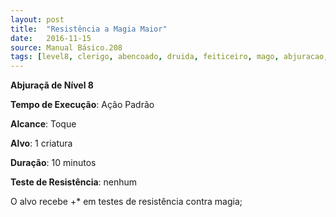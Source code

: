 ```yaml
---
layout: post
title:  "Resistência a Magia Maior"
date:   2016-11-15
source: Manual Básico.208
tags: [level8, clerigo, abencoado, druida, feiticeiro, mago, abjuracao, padrao, toque, criatura, minuto, nenhum]
---
```


**Abjuraçã de Nível 8**

**Tempo de Execução**: Ação Padrão

**Alcance**: Toque

**Alvo**: 1 criatura

**Duração**: 10 minutos

**Teste de Resistência**: nenhum

O alvo recebe +* em testes de resistência contra magia;
